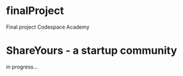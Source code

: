 # finalProject
Final project Codespace Academy

# ShareYours - a startup community


in progress...

